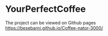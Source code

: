 # YourPerfectCoffee

The project can be viewed on Github pages
https://besebarni.github.io/Coffee-nator-3000/
